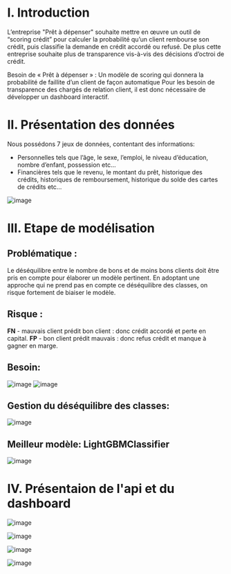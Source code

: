 # I. Introduction
L’entreprise "Prêt à dépenser"  souhaite mettre en œuvre un outil de “scoring crédit” pour calculer la probabilité qu’un client rembourse son crédit, puis classifie la demande en crédit accordé ou refusé.
De plus cette entreprise souhaite plus de transparence vis-à-vis des décisions d’octroi de crédit.

Besoin de « Prêt à dépenser » :
Un modèle de scoring qui donnera la probabilité de faillite d’un client de façon automatique
Pour les besoin de transparence des chargés de relation client, il est donc nécessaire de développer un dashboard interactif.

# II. Présentation des données
Nous possédons 7 jeux de données, contentant des informations: 
  - Personnelles tels que l’âge, le sexe, l’emploi, le niveau d’éducation, nombre d’enfant, possession etc…
  - Financières tels que le revenu, le montant du prêt, historique des crédits, historiques de remboursement, historique du solde des cartes de crédits etc…

![image](https://github.com/kevin-EK/OC-DS-P7-Implementez-un-modele-de-scoring/assets/69479292/35e720c9-0888-48b5-ae83-2dde2db6d1a3)

# III. Etape de modélisation
  ## Problématique :
  Le déséquilibre entre le nombre de bons et de moins bons clients doit être pris en compte pour élaborer un modèle pertinent.
  En adoptant une approche qui ne prend pas en compte ce déséquilibre des classes, on risque fortement de biaiser le modèle. 

  ## Risque :
  **FN** - mauvais client prédit bon client : donc crédit accordé et perte en capital.
  **FP** - bon client prédit mauvais : donc refus crédit et manque à gagner en marge.

  ## Besoin:
![image](https://github.com/kevin-EK/OC-DS-P7-Implementez-un-modele-de-scoring/assets/69479292/b4d8b6af-303c-4806-9449-f830060494f0)
![image](https://github.com/kevin-EK/OC-DS-P7-Implementez-un-modele-de-scoring/assets/69479292/4a17ff8e-a58c-4d69-aa2c-86c15648bdc6)

  ## Gestion du déséquilibre des classes:
  ![image](https://github.com/kevin-EK/OC-DS-P7-Implementez-un-modele-de-scoring/assets/69479292/bc026cc2-2823-4269-ac97-9711c341f58a)

  ## Meilleur modèle: LightGBMClassifier

  ![image](https://github.com/kevin-EK/OC-DS-P7-Implementez-un-modele-de-scoring/assets/69479292/09b4fec1-5a31-4728-a1e5-ab5c40c36200)

# IV. Présentaion de l'api et du dashboard

![image](https://github.com/kevin-EK/OC-DS-P7-Implementez-un-modele-de-scoring/assets/69479292/1df60b36-0ee5-4bb2-9166-826c7de31b65)

![image](https://github.com/kevin-EK/OC-DS-P7-Implementez-un-modele-de-scoring/assets/69479292/da0074b6-c333-44f6-b148-6852605145a2)

![image](https://github.com/kevin-EK/OC-DS-P7-Implementez-un-modele-de-scoring/assets/69479292/3346640f-e4d4-458b-9673-349948bbbcdd)

![image](https://github.com/kevin-EK/OC-DS-P7-Implementez-un-modele-de-scoring/assets/69479292/dc6edf06-0daa-4af0-b8b9-cd7278835cd3)




